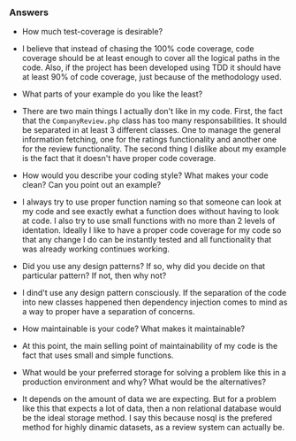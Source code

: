 ### Answers

* How much test-coverage is desirable?

- I believe that instead of chasing the 100% code coverage, code coverage should be at least enough to cover all the logical paths in the code. Also, if the project has been developed using TDD it should have at least 90% of code coverage, just because of the methodology used. 

* What parts of your example do you like the least?

- There are two main things I actually don't like in my code. First, the fact that the `CompanyReview.php` class has too many responsabilities. It should be separated in at least 3 different classes. One to manage the general information fetching, one for the ratings functionality and another one for the review functionality.
The second thing I dislike about my example is the fact that it doesn't have proper code coverage.

* How would you describe your coding style? What makes your code clean? Can you point out an example?

- I always try to use proper function naming so that someone can look at my code and see exactly ewhat a function does without having to look at code. I also try to use small functions with no more than 2 levels of identation. Ideally I like to have a proper code coverage for my code so that any change I do can be instantly tested and all functionality that was already working continues working.

* Did you use any design patterns? If so, why did you decide on that particular pattern? If not, then why not?

- I dind't use any design pattern consciously. If the separation of the code into new classes happened then dependency injection comes to mind as a way to proper have a separation of concerns.

* How maintainable is your code? What makes it maintainable?

- At this point, the main selling point of maintainability of my code is the fact that uses small and simple functions.

* What would be your preferred storage for solving a problem like this in a production environment and why? What would be the alternatives?

- It depends on the amount of data we are expecting. But for a problem like this that expects a lot of data, then a non relational database would be the ideal storage method. I say this because nosql is the prefered method for highly dinamic datasets, as a review system can actually be.
